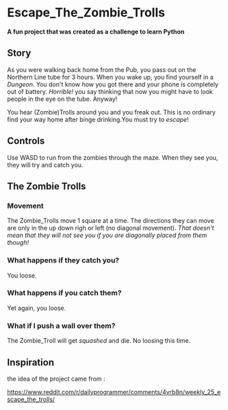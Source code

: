 # Escape_The_Zombie_Trolls

__A fun project that was created as a challenge to learn Python__

## Story

As you were walking back home from the Pub, you pass out on the Northern Line tube for 3 hours. When you wake up, you find yourself in a _Dungeon_. You don't know how you got there and your phone is completely out of battery. _Horrible!_ you say thinking that now you might have to look people in the eye on the tube. Anyway! 

You hear (Zombie)Trolls around you and you freak out. This is no ordinary find your way home after binge drinking.You must try to _escape_!

## Controls
Use WASD to run from the zombies through the maze. When they see you, they will try and catch you.

## The Zombie Trolls
### Movement
The Zombie_Trolls move 1 square at a time. The directions they can move are only in the up down righ or left (no diagonal movement). *That doesn't mean that they will not see you if you are diagonally placed from them though!*

### What happens if they catch you?
You loose.

### What happens if you catch them?
Yet again, you loose.

### What if I push a wall over them?
The Zombie_Troll will get *squashed* and die. No loosing this time.

## Inspiration
the idea of the project came from :

https://www.reddit.com/r/dailyprogrammer/comments/4vrb8n/weekly_25_escape_the_trolls/

